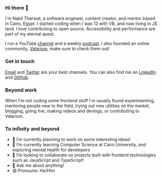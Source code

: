 ### Hi there 👋

I'm Nabil Tharwat, a software engineer, content creator, and mentor based in Cairo, Egypt. I started coding when I was 12 with VB, and now living in JS land. I love contributing to open source. Accessibility and performance are part of my eternal quest.

I run a YouTube [channel] and a weekly [podcast][The Weekly Noob]. I also founded an online community, [Valarium], make sure to check them out!

### Get in touch

[Email] and [Twitter] are your best channels. You can also find me on [LinkedIn] and [GitHub].

### Beyond work

When I'm not coding some frontend stuff I'm usually found experimenting, mentoring people new to the field, trying out new utilities on the market, blogging, going live, making videos and devlogs, or contributing to Valarium.

### To infinity and beyond

- 🔭 I’m currently planning to work on some interesting ideas!
- 🌱 I’m currently learning Computer Science at Cairo University, and exploring mental health for developers
- 👯 I’m looking to collaborate on projects built with frontend technologies such as JavaScript and TypeScript!
- 💬 Ask me about anything! 
- 😄 Pronouns: He/Him

[Valarium]: https://valarium.netlify.app/
[The Weekly Noob]: https://theweeklynoob.netlify.app/
[email]: mailto:nabil.tharwat@outlook.com
[twitter]: https://twitter.com/kl13nt
[linkedin]: https://www.linkedin.com/in/i-am-nabil
[github]: https://github.com/KL13NT
[channel]: https://www.youtube.com/c/NabilTharwat_

